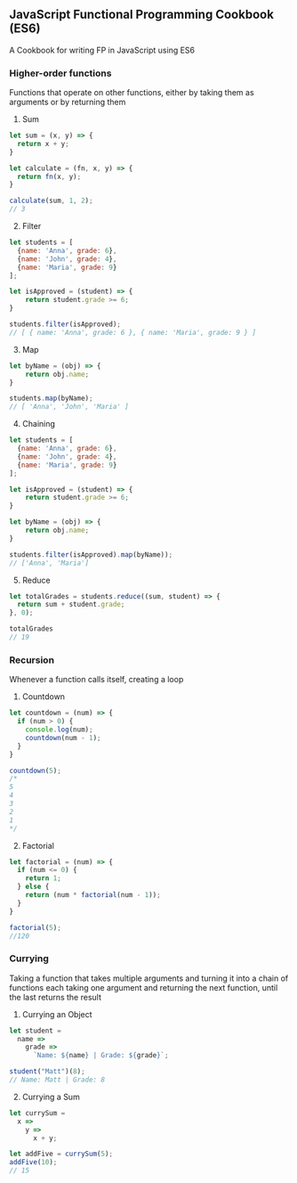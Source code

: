 ## JavaScript Functional Programming Cookbook (ES6)
A Cookbook for writing FP in JavaScript using ES6

### Higher-order functions
Functions that operate on other functions, either by taking them as arguments or by returning them

1) Sum

```javascript
let sum = (x, y) => {
  return x + y;
}

let calculate = (fn, x, y) => {
  return fn(x, y);
}

calculate(sum, 1, 2);
// 3
```

2) Filter

```javascript
let students = [
  {name: 'Anna', grade: 6},
  {name: 'John', grade: 4},
  {name: 'Maria', grade: 9}
];

let isApproved = (student) => {
    return student.grade >= 6;
}

students.filter(isApproved);
// [ { name: 'Anna', grade: 6 }, { name: 'Maria', grade: 9 } ]
```

3) Map

```javascript
let byName = (obj) => {
    return obj.name;
}

students.map(byName);
// [ 'Anna', 'John', 'Maria' ]
```

4) Chaining

```javascript
let students = [
  {name: 'Anna', grade: 6},
  {name: 'John', grade: 4},
  {name: 'Maria', grade: 9}
];

let isApproved = (student) => {
    return student.grade >= 6;
}

let byName = (obj) => {
    return obj.name;
}

students.filter(isApproved).map(byName));
// ['Anna', 'Maria']
```

5) Reduce

```javascript
let totalGrades = students.reduce((sum, student) => {
  return sum + student.grade;
}, 0);

totalGrades
// 19
```

### Recursion
Whenever a function calls itself, creating a loop

1) Countdown

```javascript
let countdown = (num) => {
  if (num > 0) {
    console.log(num);
    countdown(num - 1);
  }
}

countdown(5);
/*
5
4
3
2
1
*/
```

2) Factorial

```javascript
let factorial = (num) => {
  if (num <= 0) {
    return 1;
  } else {
    return (num * factorial(num - 1));
  }
}

factorial(5);
//120
```

### Currying
Taking a function that takes multiple arguments and turning it into a chain of functions each taking one argument and returning the next function, until the last returns the result

1) Currying an Object

```javascript
let student =
  name =>
    grade =>
      `Name: ${name} | Grade: ${grade}`;

student("Matt")(8);
// Name: Matt | Grade: 8
```

2) Currying a Sum

```javascript
let currySum =
  x =>
    y =>
      x + y;

let addFive = currySum(5);
addFive(10);
// 15
```
